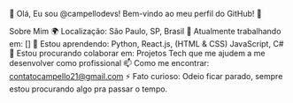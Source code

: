 👋 Olá, Eu sou @campellodevs!
Bem-vindo ao meu perfil do GitHub!  🚀

Sobre Mim
🌍 Localização: São Paulo, SP, Brasil
🔭 Atualmente trabalhando em: []
🌱 Estou aprendendo: Python, React.js, (HTML & CSS) JavaScript, C#
👯 Estou procurando colaborar em: Projetos Tech que me ajudem a me desenvolver como profissional
📫 Como me encontrar: contatocampello21@gmail.com
⚡ Fato curioso: Odeio ficar parado, sempre estou procurando algo pra passar o tempo.





